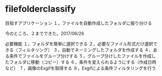 # filefolderclassify

目指すアプリケーション
１，ファイルを自動作成したフォルダに振り分ける

今のところ、２までできた。2017/06/26

必要機能
１，フォルダを簡単に選択できる
２，必要なファイル形式だけ選択できる（フィルタリング）
３，自動でネーミングしたフォルダを作成する
４，ある条件でファイルをグループ分けする
５，グループ分けしたファイルを作成したフォルダに移動（コピー）する
６，条件を変えられるようにする（作成日時など）
７，画像のExgifを取得する
８，Exgifによる条件フィルタリングを行う
